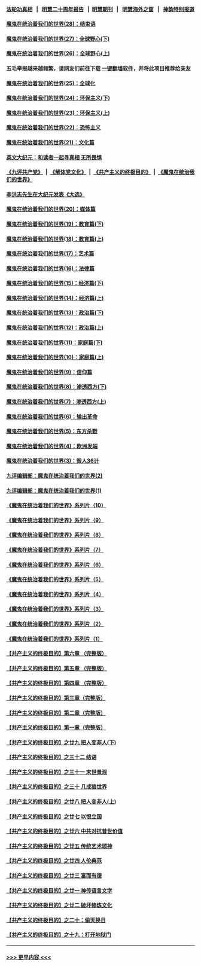 #### [法轮功真相](https://github.com/gfw-breaker/truth/blob/master/README.md?t=0) &nbsp;&nbsp;|&nbsp;&nbsp; [明慧二十周年报告](https://github.com/gfw-breaker/mh-reports/blob/master/README.md?t=0) &nbsp;&nbsp;|&nbsp;&nbsp;[明慧期刊](https://github.com/gfw-breaker/mh-qikan) &nbsp;&nbsp;|&nbsp;&nbsp; [明慧海外之窗](https://github.com/gfw-breaker/mh-news/blob/master/README.md?t=0) &nbsp;&nbsp;|&nbsp;&nbsp; [神韵特别报道](https://github.com/gfw-breaker/mh-news/blob/master/shenyun.md?t=0)
#### [魔鬼在统治着我们的世界(28)：结束语](../pages/nsc422/n10936246.md?t=07121201) 
#### [魔鬼在统治着我们的世界(27)：全球野心(下)](../pages/nsc422/n10928319.md?t=07121201) 
#### [魔鬼在统治着我们的世界(26)：全球野心(上)](../pages/nsc422/n10900318.md?t=07121201) 
#### 五毛举报越来越频繁，请网友们前往下载 [一键翻墙软件](https://github.com/gfw-breaker/ssr-accounts)，并将此项目推荐给亲友
#### [魔鬼在统治着我们的世界(25)：全球化](../pages/nsc422/n10788205.md?t=07121201) 
#### [魔鬼在统治着我们的世界(24)：环保主义(下)](../pages/nsc422/n10695307.md?t=07121201) 
#### [魔鬼在统治着我们的世界(23)：环保主义(上)](../pages/nsc422/n10688613.md?t=07121201) 
#### [魔鬼在统治着我们的世界(22)：恐怖主义](../pages/nsc422/n10614727.md?t=07121201) 
#### [魔鬼在统治着我们的世界(21)：文化篇](../pages/nsc422/n10597706.md?t=07121201) 
#### [英文大纪元：和读者一起寻真相 无所畏惧](../pages/nsc422/n12542027.md?t=07121201) 
#### [《九评共产党》](https://github.com/begood0513/9ping.md/blob/master/README.md) &nbsp;|&nbsp; [《解体党文化》](../../../../jtdwh.md/blob/master/README.md)  &nbsp;|&nbsp; [《共产主义的终极目的》](../../../../gczydzjmd.md/blob/master/README.md) &nbsp;|&nbsp; [《魔鬼在统治我们的世界》](../../../../mgztzwmdsj.md/blob/master/README.md) 
#### [李洪志先生在大纪元发表《大选》](../pages/nsc422/n12534746.md?t=07121201) 
#### [魔鬼在统治着我们的世界(20)：媒体篇](../pages/nsc422/n10586579.md?t=07121201) 
#### [魔鬼在统治着我们的世界(19)：教育篇(下)](../pages/nsc422/n10564808.md?t=07121201) 
#### [魔鬼在统治着我们的世界(18)：教育篇(上)](../pages/nsc422/n10526970.md?t=07121201) 
#### [魔鬼在统治着我们的世界(17)：艺术篇](../pages/nsc422/n10499093.md?t=07121201) 
#### [魔鬼在统治着我们的世界(16)：法律篇](../pages/nsc422/n10485969.md?t=07121201) 
#### [魔鬼在统治着我们的世界(15)：经济篇(下)](../pages/nsc422/n10469975.md?t=07121201) 
#### [魔鬼在统治着我们的世界(14)：经济篇(上)](../pages/nsc422/n10457370.md?t=07121201) 
#### [魔鬼在统治着我们的世界(13)：政治篇(下)](../pages/nsc422/n10448270.md?t=07121201) 
#### [魔鬼在统治着我们的世界(12)：政治篇(上)](../pages/nsc422/n10444576.md?t=07121201) 
#### [魔鬼在统治着我们的世界(11)：家庭篇(下)](../pages/nsc422/n10440961.md?t=07121201) 
#### [魔鬼在统治着我们的世界(10)：家庭篇(上)](../pages/nsc422/n10435448.md?t=07121201) 
#### [魔鬼在统治着我们的世界(9)：信仰篇](../pages/nsc422/n10432159.md?t=07121201) 
#### [魔鬼在统治着我们的世界(8)：渗透西方(下)](../pages/nsc422/n10429603.md?t=07121201) 
#### [魔鬼在统治着我们的世界(7)：渗透西方(上)](../pages/nsc422/n10426013.md?t=07121201) 
#### [魔鬼在统治着我们的世界(6)：输出革命](../pages/nsc422/n10421536.md?t=07121201) 
#### [魔鬼在统治着我们的世界(5)：东方杀戮](../pages/nsc422/n10417707.md?t=07121201) 
#### [魔鬼在统治着我们的世界(4)：欧洲发端](../pages/nsc422/n10414890.md?t=07121201) 
#### [魔鬼在统治着我们的世界(3)：毁人36计](../pages/nsc422/n10411583.md?t=07121201) 
#### [九评编辑部：魔鬼在统治着我们的世界(2)](../pages/nsc422/n10410036.md?t=07121201) 
#### [九评编辑部：魔鬼在统治着我们的世界(1)](../pages/nsc422/n10406825.md?t=07121201) 
#### [《魔鬼在统治着我们的世界》系列片（10）](../pages/nsc422/n12292670.md?t=07121201) 
#### [《魔鬼在统治着我们的世界》系列片（9）](../pages/nsc422/n12290859.md?t=07121201) 
#### [《魔鬼在统治着我们的世界》系列片（8）](../pages/nsc422/n12287445.md?t=07121201) 
#### [《魔鬼在统治着我们的世界》系列片（7）](../pages/nsc422/n12283425.md?t=07121201) 
#### [《魔鬼在统治着我们的世界》系列片（6）](../pages/nsc422/n12282314.md?t=07121201) 
#### [《魔鬼在统治着我们的世界》系列片（5）](../pages/nsc422/n12281419.md?t=07121201) 
#### [《魔鬼在统治着我们的世界》系列片（4）](../pages/nsc422/n12274024.md?t=07121201) 
#### [《魔鬼在统治着我们的世界》系列片（3）](../pages/nsc422/n12271322.md?t=07121201) 
#### [《魔鬼在统治着我们的世界》系列片（2）](../pages/nsc422/n12269049.md?t=07121201) 
#### [《魔鬼在统治着我们的世界》系列片（1）](../pages/nsc422/n12267575.md?t=07121201) 
#### [【共产主义的终极目的】第六章 （完整版）](../pages/nsc422/n11428913.md?t=07121201) 
#### [【共产主义的终极目的】第五章 （完整版）](../pages/nsc422/n11428912.md?t=07121201) 
#### [【共产主义的终极目的】第四章 （完整版）](../pages/nsc422/n11428907.md?t=07121201) 
#### [【共产主义的终极目的】第三章（完整版）](../pages/nsc422/n11428848.md?t=07121201) 
#### [【共产主义的终极目的】第二章（完整版）](../pages/nsc422/n11428831.md?t=07121201) 
#### [【共产主义的终极目的】第一章（完整版）](../pages/nsc422/n11417651.md?t=07121201) 
#### [【共产主义的终极目的】之廿九 把人变非人(下)](../pages/nsc422/n11344140.md?t=07121201) 
#### [【共产主义的终极目的】之三十二 结语](../pages/nsc422/n11360535.md?t=07121201) 
#### [【共产主义的终极目的】之三十一 末世景观](../pages/nsc422/n11351129.md?t=07121201) 
#### [【共产主义的终极目的】之三十 几成狼世界](../pages/nsc422/n11348280.md?t=07121201) 
#### [【共产主义的终极目的】之廿八 把人变非人(上)](../pages/nsc422/n11340492.md?t=07121201) 
#### [【共产主义的终极目的】之廿七 以恨立国](../pages/nsc422/n11336944.md?t=07121201) 
#### [【共产主义的终极目的】之廿六 中共对抗普世价值](../pages/nsc422/n11324785.md?t=07121201) 
#### [【共产主义的终极目的】之廿五 传统艺术颂神](../pages/nsc422/n11296396.md?t=07121201) 
#### [【共产主义的终极目的】之廿四 人伦典范](../pages/nsc422/n11296397.md?t=07121201) 
#### [【共产主义的终极目的】之廿三 富而有德](../pages/nsc422/n11283598.md?t=07121201) 
#### [【共产主义的终极目的】之廿一 神传语言文字](../pages/nsc422/n11263265.md?t=07121201) 
#### [【共产主义的终极目的】之廿二 破坏修炼文化](../pages/nsc422/n11245728.md?t=07121201) 
#### [【共产主义的终极目的】之二十：偷天换日](../pages/nsc422/n11238846.md?t=07121201) 
#### [【共产主义的终极目的】之十九：打开地狱门](../pages/nsc422/n11206376.md?t=07121201) 

----
#### [ >>> 更早内容 <<< ](../indexes/nsc422-earlier.md)
